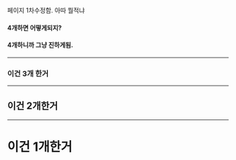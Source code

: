 페이지 1차수정함.
아따 뭘적냐
#### 4개하면 어떻게되지?
#### 4개하니까 그냥 진하게됨.
---
### 이건 3개 한거
---
## 이건 2개한거
---
# 이건 1개한거
